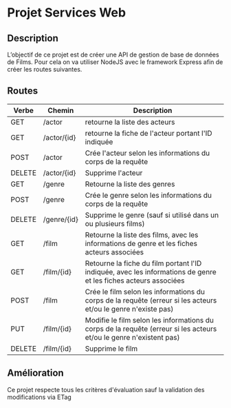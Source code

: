 # Projet Services Web

## Description

L’objectif de ce projet est de créer une API de gestion de base de données de Films. Pour cela
on va utiliser NodeJS avec le framework Express afin de créer les routes suivantes.

## Routes

| Verbe  | Chemin      | Description                                                                                                         |
| ------ | ----------- | ------------------------------------------------------------------------------------------------------------------- |
| GET    | /actor      | retourne la liste des acteurs                                                                                       |
| GET    | /actor/{id} | retourne la fiche de l'acteur portant l'ID indiquée                                                                 |
| POST   | /actor      | Crée l'acteur selon les informations du corps de la requête                                                         |
| DELETE | /actor/{id} | Supprime l'acteur                                                                                                   |
| GET    | /genre      | Retourne la liste des genres                                                                                        |
| POST   | /genre      | Crée le genre selon les informations du corps de la requête                                                         |
| DELETE | /genre/{id} | Supprime le genre (sauf si utilisé dans un ou plusieurs films)                                                      |
| GET    | /film       | Retourne la liste des films, avec les informations de genre et les fiches acteurs associées                         |
| GET    | /film/{id}  | Retourne la fiche du film portant l'ID indiquée, avec les informations de genre et les fiches acteurs associées     |
| POST   | /film       | Crée le film selon les informations du corps de la requête (erreur si les acteurs et/ou le genre n'existe pas)      |
| PUT    | /film/{id}  | Modifie le film selon les informations du corps de la requête (erreur si les acteurs et/ou le genre n'existent pas) |
| DELETE | /film/{id}  | Supprime le film                                                                                                    |

## Amélioration

Ce projet respecte tous les critères d'évaluation sauf la validation des modifications via ETag
